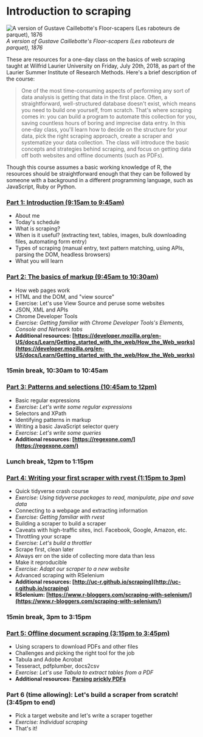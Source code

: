 # Introduction to scraping

![A version of Gustave Caillebotte's Floor-scapers (Les raboteurs de parquet), 1876](https://upload.wikimedia.org/wikipedia/commons/5/5a/Gustave_Caillebotte-Floor-scrapers_%281876%29.jpg)
_A version of Gustave Caillebotte's Floor-scapers (Les raboteurs de parquet), 1876_

These are resources for a one-day class on the basics of web scraping taught at Wilfrid Laurier University on Friday, July 20th, 2018, as part of the Laurier Summer Institute of Research Methods. Here's a brief description of the course:

> One of the most time-consuming aspects of performing any sort of data analysis is getting that data in the first place. Often, a straightforward, well-structured database doesn't exist, which means you need to build one yourself, from scratch. That's where scraping comes in: you can build a program to automate this collection for you, saving countless hours of boring and imprecise data entry. In this one-day class, you'll learn how to decide on the structure for your data, pick the right scraping approach, create a scraper and systematize your data collection. The class will introduce the basic concepts and strategies behind scraping, and focus on getting data off both websites and offline documents (such as PDFs).

Though this course assumes a basic working knowledge of R, the resources should be straightforward enough that they can be followed by someone with a background in a different programming language, such as JavaScript, Ruby or Python.

### [Part 1: Introduction (9:15am to 9:45am)](https://tomcardoso.github.io/intro-to-scraping/part-1-introduction.html)
  - About me
  - Today's schedule
  - What is scraping?
  - When is it useful? (extracting text, tables, images, bulk downloading files, automating form entry)
  - Types of scraping (manual entry, text pattern matching, using APIs, parsing the DOM, headless browsers)
  - What you will learn

### [Part 2: The basics of markup (9:45am to 10:30am)](https://tomcardoso.github.io/intro-to-scraping/part-2-basics-of-markup.html)
  - How web pages work
  - HTML and the DOM, and "view source"
  - Exercise: Let's use View Source and peruse some websites
  - JSON, XML and APIs
  - Chrome Developer Tools
  - _Exercise: Getting familiar with Chrome Developer Tools's Elements, Console and Network tabs_
  - **Additional resources: [https://developer.mozilla.org/en-US/docs/Learn/Getting_started_with_the_web/How_the_Web_works](https://developer.mozilla.org/en-US/docs/Learn/Getting_started_with_the_web/How_the_Web_works)**

### 15min break, 10:30am to 10:45am

### [Part 3: Patterns and selections (10:45am to 12pm)](https://tomcardoso.github.io/intro-to-scraping/part-3-patterns-and-selections.html)
  - Basic regular expressions
  - _Exercise: Let's write some regular expressions_
  - Selectors and XPath
  - Identifying patterns in markup
  - Writing a basic JavaScript selector query
  - _Exercise: Let's write some queries_
  - **Additional resources: [https://regexone.com/](https://regexone.com/)**

### Lunch break, 12pm to 1:15pm

### [Part 4: Writing your first scraper with rvest (1:15pm to 3pm)](https://tomcardoso.github.io/intro-to-scraping/part-4-writing-your-first-scraper.html)
  - Quick tidyverse crash course
  - _Exercise: Using tidyverse packages to read, manipulate, pipe and save data_
  - Connecting to a webpage and extracting information
  - _Exercise: Getting familiar with rvest_
  - Building a scraper to build a scraper
  - Caveats with high-traffic sites, incl. Facebook, Google, Amazon, etc.
  - Throttling your scrape
  - _Exercise: Let's build a throttler_
  - Scrape first, clean later
  - Always err on the side of collecting more data than less
  - Make it reproducible
  - _Exercise: Adapt our scraper to a new website_
  - Advanced scraping with RSelenium
  - **Additional resources: [http://uc-r.github.io/scraping](http://uc-r.github.io/scraping)**
  - **RSelenium: [https://www.r-bloggers.com/scraping-with-selenium/](https://www.r-bloggers.com/scraping-with-selenium/)**

### 15min break, 3pm to 3:15pm

### [Part 5: Offline document scraping (3:15pm to 3:45pm)](https://tomcardoso.github.io/intro-to-scraping/part-5-offline-document-scraping.html)
  - Using scrapers to download PDFs and other files
  - Challenges and picking the right tool for the job
  - Tabula and Adobe Acrobat
  - Tesseract, pdfplumber, docs2csv
  - _Exercise: Let's use Tabula to extract tables from a PDF_
  - **Additional resources: [Parsing prickly PDFs](https://github.com/jsfenfen/parsing-prickly-pdfs)**

### Part 6 (time allowing): Let's build a scraper from scratch! (3:45pm to end)
  - Pick a target website and let's write a scraper together
  - _Exercise: Individual scraping_
  - That's it!
